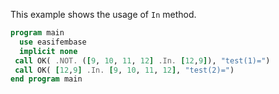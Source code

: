 This example shows the usage of `In` method.

```fortran
program main
  use easifembase
  implicit none
 call OK( .NOT. ([9, 10, 11, 12] .In. [12,9]), "test(1)=")
 call OK( [12,9] .In. [9, 10, 11, 12], "test(2)=")
end program main
```
